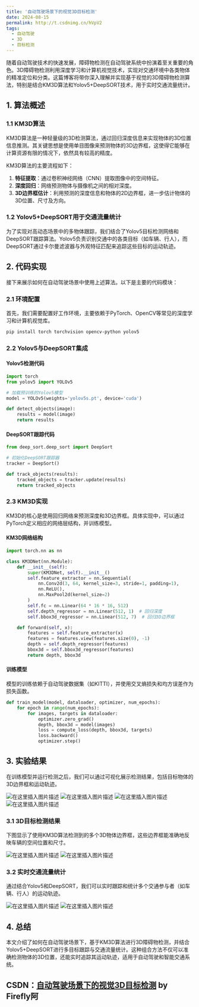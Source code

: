 ```yaml
---
title: '自动驾驶场景下的视觉3D目标检测'
date: 2024-08-15
permalink: http://t.csdnimg.cn/hVpV2
tags:
  - 自动驾驶
  - 3D
  - 目标检测
---
```


随着自动驾驶技术的快速发展，障碍物检测在自动驾驶系统中扮演着至关重要的角色。3D障碍物检测利用深度学习和计算机视觉技术，实现对交通环境中各类物体的精准定位和分类。这篇博客将带你深入理解并实现基于视觉的3D障碍物检测算法，特别是结合KM3D算法和Yolov5+DeepSORT技术，用于实时交通流量统计。

## 1. 算法概述

### 1.1 KM3D算法

KM3D算法是一种轻量级的3D检测算法，通过回归深度信息来实现物体的3D位置信息推测。其关键思想是使用单目图像来预测物体的3D边界框，这使得它能够在计算资源有限的情况下，依然具有较高的精度。

KM3D算法的主要流程如下：

1. **特征提取**：通过卷积神经网络（CNN）提取图像中的空间特征。
2. **深度回归**：网络预测物体与摄像机之间的相对深度。
3. **3D边界框估计**：利用预测的深度信息和物体的2D边界框，进一步估计物体的3D位置、尺寸及方向。

### 1.2 Yolov5+DeepSORT用于交通流量统计

为了实现对高动态场景中的多物体跟踪，我们结合了Yolov5目标检测网络和DeepSORT跟踪算法。Yolov5负责识别交通中的各类目标（如车辆、行人），而DeepSORT通过卡尔曼滤波器与外观特征匹配来追踪这些目标的运动轨迹。

## 2. 代码实现

接下来展示如何在自动驾驶场景中使用上述算法。以下是主要的代码模块：

### 2.1 环境配置

首先，我们需要配置好工作环境，主要依赖于PyTorch、OpenCV等常见的深度学习和计算机视觉库。

```bash
pip install torch torchvision opencv-python yolov5
```

### 2.2 Yolov5与DeepSORT集成

#### Yolov5检测代码

```python
import torch
from yolov5 import YOLOv5

# 加载预训练的Yolov5模型
model = YOLOv5(weights='yolov5s.pt', device='cuda')

def detect_objects(image):
    results = model(image)
    return results
```

#### DeepSORT跟踪代码

```python
from deep_sort.deep_sort import DeepSort

# 初始化DeepSORT跟踪器
tracker = DeepSort()

def track_objects(results):
    tracked_objects = tracker.update(results)
    return tracked_objects
```

### 2.3 KM3D实现

KM3D的核心是使用回归网络来预测深度和3D边界框。具体实现中，可以通过PyTorch定义相应的网络层结构，并训练模型。

#### KM3D网络结构

```python
import torch.nn as nn

class KM3DNet(nn.Module):
    def __init__(self):
        super(KM3DNet, self).__init__()
        self.feature_extractor = nn.Sequential(
            nn.Conv2d(3, 64, kernel_size=3, stride=1, padding=1),
            nn.ReLU(),
            nn.MaxPool2d(kernel_size=2)
        )
        self.fc = nn.Linear(64 * 16 * 16, 512)
        self.depth_regressor = nn.Linear(512, 1)  # 回归深度
        self.bbox3d_regressor = nn.Linear(512, 7)  # 回归3D边界框

    def forward(self, x):
        features = self.feature_extractor(x)
        features = features.view(features.size(0), -1)
        depth = self.depth_regressor(features)
        bbox3d = self.bbox3d_regressor(features)
        return depth, bbox3d
```

#### 训练模型

模型的训练依赖于自动驾驶数据集（如KITTI），并使用交叉熵损失和均方误差作为损失函数。

```python
def train_model(model, dataloader, optimizer, num_epochs):
    for epoch in range(num_epochs):
        for images, targets in dataloader:
            optimizer.zero_grad()
            depth, bbox3d = model(images)
            loss = compute_loss(depth, bbox3d, targets)
            loss.backward()
            optimizer.step()
```

## 3. 实验结果

在训练模型并运行检测之后，我们可以通过可视化展示检测结果，包括目标物体的3D边界框和运动轨迹。

![在这里插入图片描述](https://i-blog.csdnimg.cn/direct/a6d3a549c0254bf1af7a2e3c0153d091.png)
![在这里插入图片描述](https://i-blog.csdnimg.cn/direct/7783dbadeb564524b37bf48c9ab0fa71.jpeg)
![在这里插入图片描述](https://i-blog.csdnimg.cn/direct/e5fa208feffa469198de7f9d12aff009.png)
![在这里插入图片描述](https://i-blog.csdnimg.cn/direct/3eecf554d18c46c59d80c18e18bb6f97.jpeg)

### 3.1 3D目标检测结果

下图显示了使用KM3D算法检测到的多个3D物体边界框，这些边界框能准确地反映车辆的空间位置和尺寸。

![在这里插入图片描述](https://i-blog.csdnimg.cn/direct/bbd120588a7c4352852b90fa619cef80.png#pic_center)
![在这里插入图片描述](https://i-blog.csdnimg.cn/direct/4c16378d9b8e449c81c744c6b184beda.png#pic_center)
### 3.2 实时交通流量统计

通过结合Yolov5和DeepSORT，我们可以实时跟踪和统计多个交通参与者（如车辆、行人）的运动轨迹。

![在这里插入图片描述](https://i-blog.csdnimg.cn/direct/120a29777cd341a59bd0b13b64e02860.jpeg#pic_center)
![在这里插入图片描述](https://i-blog.csdnimg.cn/direct/702337546a23486386d7b5ba20a6e121.png#pic_center)



## 4. 总结

本文介绍了如何在自动驾驶场景下，基于KM3D算法进行3D障碍物检测，并结合Yolov5+DeepSORT进行多目标跟踪与交通流量统计。这种组合方法不仅可以准确检测物体的3D位置，还能实时追踪其运动轨迹，适用于自动驾驶和智能交通系统。

CSDN：[自动驾驶场景下的视觉3D目标检测](http://t.csdnimg.cn/hVpV2) by Firefly阿
------
